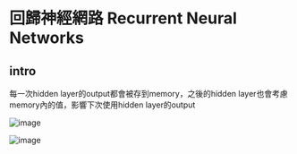 回歸神經網路 Recurrent Neural Networks
=============

intro
-------------
<p>每一次hidden layer的output都會被存到memory，之後的hidden layer也會考慮memory內的值，影響下次使用hidden layer的output</p>

![image](https://github.com/cbc106013/DL-Study-Notes/blob/master/Recurrent_Neural_Networks/rnn1.jpg)


![image](https://github.com/cbc106013/DL-Study-Notes/blob/master/Recurrent_Neural_Networks/rnn2.jpg)
